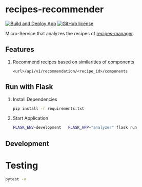# recipes-recommender

[![Build and Deploy App](https://github.com/ottenwbe/recipes-manager-recommender/actions/workflows/python-package.yml/badge.svg?branch=main)](https://github.com/ottenwbe/recipes-manager-recommender/actions/workflows/python-package.yml)
[![GitHub license](https://img.shields.io/badge/license-MIT-blue.svg)](https://github.com/ottenwbe/recipes-manager-recommender/blob/master/LICENSE)

Micro-Service that analyzes the recipes of [recipes-manager](https://github.com/ottenwbe/recipes-manager).

## Features

1. Recommend recipes based on similarities of components

    ````
    <url>/api/v1/recommendation/<recipe_id>/components
    ````


## Run with Flask

1. Install Dependencies

    ````bash
    pip install -r requirements.txt
    ````

2. Start Application

    ````bash
    FLASK_ENV=development   FLASK_APP="analyzer" flask run
    ````

## Development

# Testing

````bash
pytest -v
````
